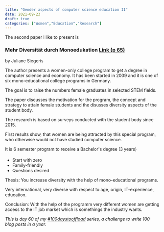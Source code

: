 ```yaml
---
title: "Gender aspects of computer science education II"
date: 2021-09-23
draft: true
categories: ["Women","Education","Research"]
---
```

The second paper I like to present is

### Mehr Diversität durch Monoedukation [Link (p 65)](https://delfi-tagung.de/fileadmin/TG/DELFI/HDI_2021/5410_HDI-Tagungsband_-_Broschuere_-_L11_so.pdf)

by Juliane Siegeris

The author presents a women-only college program to get a degree in computer science and economy. It has been started in 2009 and it is one of six mono-educational college programs in Germany.

The goal is to raise the numbers female graduates in selected STEM fields.

The paper discusses the motivation for the program, the concept and strategy to attain female students and the disusses diversity aspects of the student body.

The research is based on surveys conducted with the student body since 2015.

First results show, that women are being attracted by this special program, who otherwise would not have studied computer science.

It is 6 semester program to receive a Bachelor's degree (3 years)

####

* Start with zero
* Family-friendly
* Questions desired

Thesis: You increase diversity with the help of mono-educational programs.

Very international, very diverse with respect to age, origin, IT-experience, education.

Conclusion: With the help of the programm very different women are getting access to the IT job market which is somethings the industry wants.

_This is day 60 of my [#100daystooffload](https://100daystooffload.com/) series, a challenge to write 100 blog posts in a year._
